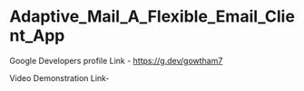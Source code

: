 # Adaptive_Mail_A_Flexible_Email_Client_App

Google  Developers profile Link - https://g.dev/gowtham7

Video Demonstration Link-
